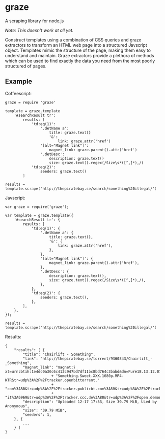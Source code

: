 # graze

A scraping library for node.js

*Note: This doesn't work at all yet.*

Construct templates using a combination of CSS queries and graze extractors to transform an HTML web page into a structured Javscript object.  Templates mimic the structure of the page, making them easy to understand and maintain.  Graze extractors provide a plethora of methods which can be used to find exactly the data you need from the most poorly structured of pages.  

## Example

Coffeescript:

    graze = require 'graze'

    template = graze.template
        '#searchResult tr': 
            results: [
                'td:eq(1)':
                    '.detName a':
                        title: graze.text()
                        '&':
                            link: graze.attr('href')
                    '[alt="Magnet link"]':
                        magnet_link: graze.parent().attr('href')
                    '.detDesc':
                        description: graze.text()
                        size: graze.text().regex(/Size\s*([^,]*),/)
                'td:eq(2)':
                    seeders: graze.text()
            ]

    results = template.scrape('http://thepiratebay.se/search/something%20illegal/')

Javscript:

    var graze = require('graze');

    var template = graze.template({
        '#searchResult tr': {
            results: [
                'td:eq(1)': {
                    '.detName a': {
                        title: graze.text(),
                        '&': {
                            link: graze.attr('href'),
                        },
                    },
                    '[alt="Magnet link"]': {
                        magnet_link: graze.parent().attr('href'),
                    },
                    '.detDesc': {
                        description: graze.text(),
                        size: graze.text().regex(/Size\s*([^,]*),/),
                    },
                },
                'td:eq(2)': {
                    seeders: graze.text(),
                },
            ],
        },
    });

    results = template.scrape('http://thepiratebay.se/search/something%20illegal/')

Results:

    {
        "results": [ {
            "title": "Chairlift - Something",
            "link": "http://thepiratebay.se/torrent/9360343/Chairlift_-_Something",
            "magnet_link": "magnet:?xt=urn:btih:1e4dc0a30c6c413c947bd7df11bc8bd764c3babd&dn=Pure18.13.12.07.Zoey.Paige."
                         + "Something.Sweet.XXX.1080p.MP4-KTR&tr=udp%3A%2F%2Ftracker.openbittorrent."
                         + "com%3A80&tr=udp%3A%2F%2Ftracker.publicbt.com%3A80&tr=udp%3A%2F%2Ftracker.istole."
                         + "it%3A6969&tr=udp%3A%2F%2Ftracker.ccc.de%3A80&tr=udp%3A%2F%2Fopen.demonii.com%3A1337",
            "description": "Uploaded 12-17 17:53, Size 39.79 MiB, ULed by Anonymous",
            "size": "39.79 MiB",
            "seeders": 1,
        }, {
            ...
        } ]
    }